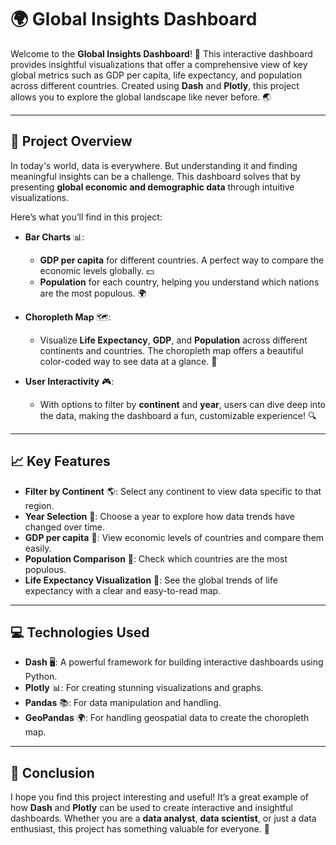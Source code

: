 # 🌍 **Global Insights Dashboard**

Welcome to the **Global Insights Dashboard**! 🎉 This interactive dashboard provides insightful visualizations that offer a comprehensive view of key global metrics such as GDP per capita, life expectancy, and population across different countries. Created using **Dash** and **Plotly**, this project allows you to explore the global landscape like never before. 🌏

---

## 🚀 **Project Overview**

In today's world, data is everywhere. But understanding it and finding meaningful insights can be a challenge. This dashboard solves that by presenting **global economic and demographic data** through intuitive visualizations.

Here’s what you’ll find in this project:

- **Bar Charts** 📊: 
  - **GDP per capita** for different countries. A perfect way to compare the economic levels globally. 💵
  - **Population** for each country, helping you understand which nations are the most populous. 🌍

- **Choropleth Map** 🗺️: 
  - Visualize **Life Expectancy**, **GDP**, and **Population** across different continents and countries. The choropleth map offers a beautiful color-coded way to see data at a glance. 🌈

- **User Interactivity** 🎮: 
  - With options to filter by **continent** and **year**, users can dive deep into the data, making the dashboard a fun, customizable experience! 🔍

---

## 📈 **Key Features**

- **Filter by Continent** 🌎: Select any continent to view data specific to that region.
- **Year Selection** 📅: Choose a year to explore how data trends have changed over time.
- **GDP per capita** 💸: View economic levels of countries and compare them easily.
- **Population Comparison** 👥: Check which countries are the most populous.
- **Life Expectancy Visualization** 💚: See the global trends of life expectancy with a clear and easy-to-read map.

---

## 💻 **Technologies Used**

- **Dash** 🖥️: A powerful framework for building interactive dashboards using Python.
- **Plotly** 📊: For creating stunning visualizations and graphs.
- **Pandas** 📚: For data manipulation and handling.
- **GeoPandas** 🌍: For handling geospatial data to create the choropleth map.

---

## 📝 **Conclusion**

I hope you find this project interesting and useful! It’s a great example of how **Dash** and **Plotly** can be used to create interactive and insightful dashboards. Whether you are a **data analyst**, **data scientist**, or just a data enthusiast, this project has something valuable for everyone. 🚀


